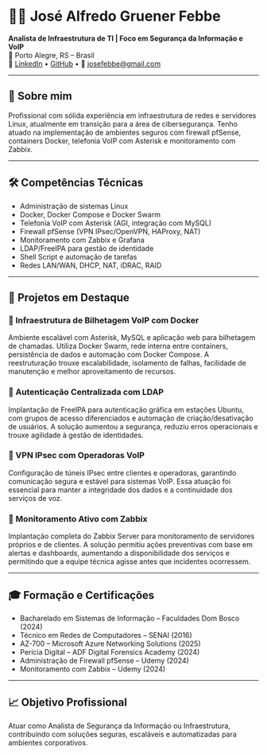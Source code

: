 
# 🧑‍💻 José Alfredo Gruener Febbe

**Analista de Infraestrutura de TI | Foco em Segurança da Informação e VoIP**  
📍 Porto Alegre, RS – Brasil  
🔗 [LinkedIn](https://www.linkedin.com/in/josefebbe) • [GitHub](https://github.com/Jose-Febbe) • 📧 josefebbe@gmail.com

---

## 👋 Sobre mim

Profissional com sólida experiência em infraestrutura de redes e servidores Linux, atualmente em transição para a área de cibersegurança. Tenho atuado na implementação de ambientes seguros com firewall pfSense, containers Docker, telefonia VoIP com Asterisk e monitoramento com Zabbix.

---

## 🛠️ Competências Técnicas

- Administração de sistemas Linux
- Docker, Docker Compose e Docker Swarm
- Telefonia VoIP com Asterisk (AGI, integração com MySQL)
- Firewall pfSense (VPN IPsec/OpenVPN, HAProxy, NAT)
- Monitoramento com Zabbix e Grafana
- LDAP/FreeIPA para gestão de identidade
- Shell Script e automação de tarefas
- Redes LAN/WAN, DHCP, NAT, iDRAC, RAID

---

## 🧪 Projetos em Destaque

### 🔹 Infraestrutura de Bilhetagem VoIP com Docker
Ambiente escalável com Asterisk, MySQL e aplicação web para bilhetagem de chamadas. Utiliza Docker Swarm, rede interna entre containers, persistência de dados e automação com Docker Compose. A reestruturação trouxe escalabilidade, isolamento de falhas, facilidade de manutenção e melhor aproveitamento de recursos.

### 🔹 Autenticação Centralizada com LDAP
Implantação de FreeIPA para autenticação gráfica em estações Ubuntu, com grupos de acesso diferenciados e automação de criação/desativação de usuários. A solução aumentou a segurança, reduziu erros operacionais e trouxe agilidade à gestão de identidades.

### 🔹 VPN IPsec com Operadoras VoIP
Configuração de túneis IPsec entre clientes e operadoras, garantindo comunicação segura e estável para sistemas VoIP. Essa atuação foi essencial para manter a integridade dos dados e a continuidade dos serviços de voz.

### 🔹 Monitoramento Ativo com Zabbix
Implantação completa do Zabbix Server para monitoramento de servidores próprios e de clientes. A solução permitiu ações preventivas com base em alertas e dashboards, aumentando a disponibilidade dos serviços e permitindo que a equipe técnica agisse antes que incidentes ocorressem.

---

## 🎓 Formação e Certificações

- Bacharelado em Sistemas de Informação – Faculdades Dom Bosco (2024)
- Técnico em Redes de Computadores – SENAI (2016)
- AZ-700 – Microsoft Azure Networking Solutions (2025)
- Perícia Digital – ADF Digital Forensics Academy (2024)
- Administração de Firewall pfSense – Udemy (2024)
- Monitoramento com Zabbix – Udemy (2024)

---

## 📈 Objetivo Profissional

Atuar como Analista de Segurança da Informação ou Infraestrutura, contribuindo com soluções seguras, escaláveis e automatizadas para ambientes corporativos.
